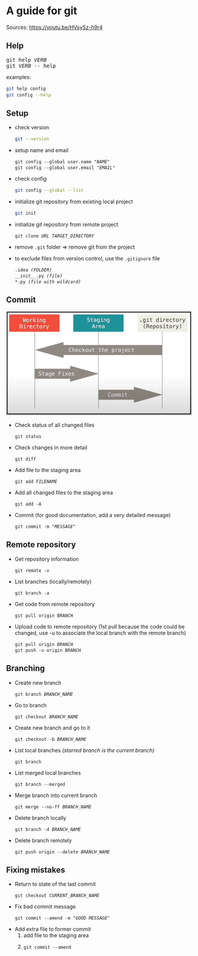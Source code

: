 # A guide for git

Sources: <https://youtu.be/HVsySz-h9r4>

## Help

<div class="highlight-bash notranslate"><div class="highlight"><pre>git help <i>VERB</i>
git <i>VERB</i> -- help</pre></div>
</div>
examples:
    
```bash
git help config
git config --help
```

## Setup

* check version

    ```bash
    git --version
    ```
* setup name and email
  <pre><code lang="bash">git config --global user.name "<i>NAME</i>"
  git config --global user.email "<i>EMAIL</i>"</code></pre>

* check config
  ```bash
  git config --global --list
  ```
* initialize git repository from existing local project
  ```bash
  git init
  ```
* initialize git repository from remote project
  <pre><code lang="bash">git clone <i>URL</i> <i>TARGET_DIRECTORY</i></code></pre>

* remove `.git` folder ⇒ remove git from the project 
* to exclude files from version control, use the `.gitignore` file
  <pre><code lang="bash">.idea <i>(FOLDER)</i>
  __init__.py <i>(file)</i>
  *.py <i>(file with wildcard)</i></code></pre>

## Commit

![staging_area](images/stagingarea.png)

* Check status of all changed files
  <pre><code lang="bash">git status</code></pre>

* Check changes in more detail
  <pre><code lang="bash">git diff</code></pre>

* Add file to the staging area
  <pre><code lang="bash">git add <i>FILENAME</i></code></pre>

* Add all changed files to the staging area
  <pre><code lang="bash">git add -A</code></pre>

* Commit (for good documentation, add a very detailed message)
  <pre><code lang="bash">git commit -m "<i>MESSAGE</i>"</code></pre>

## Remote repository

* Get repository information
  <pre><code lang="bash">git remote -v</code></pre>

* List branches (locally/remotely)
  <pre><code lang="bash">git branch -a</code></pre>

* Get code from remote repository
  <pre><code lang="bash">git pull origin BRANCH</code></pre>

* Upload code to remote repository (1st pull because the code could be changed, use -u to associate the local branch with
the remote branch)
  <pre><code lang="bash">git pull origin BRANCH
  git push -u origin BRANCH</code></pre>

## Branching

* Create new branch
  <pre><code lang="bash">git branch <i>BRANCH_NAME</i></code></pre>
* Go to branch
  <pre><code lang="bash">git checkout <i>BRANCH_NAME</i></code></pre>
* Create new branch and go to it
  <pre><code lang="bash">git checkout -b <i>BRANCH_NAME</i></code></pre>
* List local branches *(starred branch is the current branch)*
  <pre><code lang="bash">git branch</code></pre>
* List merged local branches
  <pre><code lang="bash">git branch --merged</code></pre>
* Merge branch into current branch
  <pre><code lang="bash">git merge --no-ff <i>BRANCH_NAME</i></code></pre>
* Delete branch locally
  <pre><code lang="bash">git branch -d <i>BRANCH_NAME</i></code></pre>
* Delete branch remotely
  <pre><code lang="bash">git push origin --delete <i>BRANCH_NAME</i></code></pre>

## Fixing mistakes

* Return to state of the last commit
  <pre><code lang="bash">git checkout <i>CURRENT_BRANCH_NAME</i></code></pre>
* Fix bad commit message
  <pre><code lang="bash">git commit --amend -m "<i>GOOD MESSAGE</i>"</code></pre>
* Add extra file to former commit
  1. add file to the staging area
  2. <pre><code lang="bash">git commit --amend</code></pre>